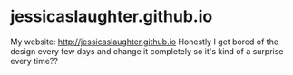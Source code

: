# jessicaslaughter.github.io
My website: http://jessicaslaughter.github.io
Honestly I get bored of the design every few days and change it completely so it's kind of a surprise every time??
